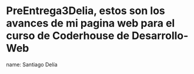 # PreEntrega3Delia, estos son los avances de mi pagina web para el curso de Coderhouse de Desarrollo-Web

name: Santiago Delía
